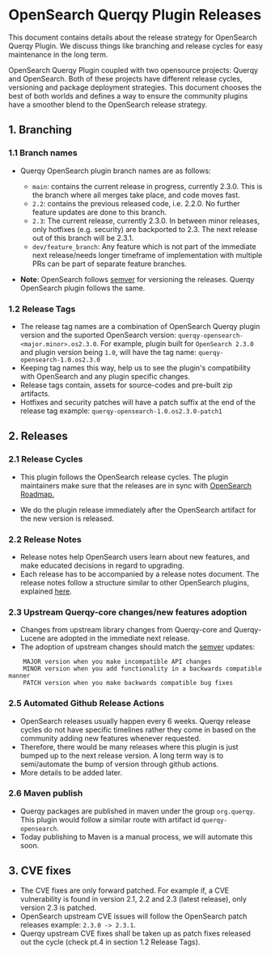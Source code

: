 # OpenSearch Querqy Plugin Releases

This document contains details about the release strategy for OpenSearch Querqy Plugin. 
We discuss things like branching and release cycles for easy maintenance in the long term.

OpenSearch Querqy Plugin coupled with two opensource projects: Querqy and OpenSearch. 
Both of these projects have different release cycles, versioning and package deployment strategies. 
This document chooses the best of both worlds and defines a way to ensure the community plugins have a smoother blend to the OpenSearch release strategy.

## 1. Branching

### 1.1 Branch names
* Querqy OpenSearch plugin branch names are as follows: 

  * `main`: contains the current release in progress, currently 2.3.0. This is the branch where all merges take place, and code moves fast.
  * `2.2`: contains the previous released code, i.e. 2.2.0. No further feature updates are done to this branch. 
  * `2.3`: The current release, currently 2.3.0. In between minor releases, only hotfixes (e.g. security) are backported to 2.3. 
    The next release out of this branch will be 2.3.1.
  * `dev/feature_branch`: Any feature which is not part of the immediate next release/needs longer timeframe of implementation with multiple PRs can be part of separate feature branches.
    
* __Note__: OpenSearch follows [semver](https://semver.org/) for versioning the releases. Querqy OpenSearch plugin follows the same.


### 1.2 Release Tags

* The release tag names are a combination of OpenSearch Querqy plugin version and the suported OpenSearch version: `querqy-opensearch-<major.minor>.os2.3.0`. 
  For example, plugin built for `OpenSearch 2.3.0` and plugin version being `1.0`, will have the tag name: `querqy-opensearch-1.0.os2.3.0`
* Keeping tag names this way, help us to see the plugin's compatibility with OpenSearch and any plugin specific changes.
* Release tags contain, assets for source-codes and pre-built zip artifacts. 
* Hotfixes and security patches will have a patch suffix at the end of the release tag example: `querqy-opensearch-1.0.os2.3.0-patch1`

## 2. Releases

### 2.1 Release Cycles

* This plugin follows the OpenSearch release cycles. 
  The plugin maintainers make sure that the releases are in sync with [OpenSearch Roadmap.](https://github.com/orgs/opensearch-project/projects/1)
  
* We do the plugin release immediately after the OpenSearch artifact for the new version is released. 

### 2.2 Release Notes

* Release notes help OpenSearch users learn about new features, and make educated decisions in regard to upgrading.
* Each release has to be accompanied by a release notes document. 
  The release notes follow a structure similar to other OpenSearch plugins, explained [here](https://github.com/opensearch-project/opensearch-plugins/blob/main/RELEASE_NOTES.md).  

### 2.3 Upstream Querqy-core changes/new features adoption

* Changes from upstream library changes from Querqy-core and Querqy-Lucene are adopted in the immediate next release. 
* The adoption of upstream changes should match the [semver](https://semver.org/) updates: 
```
    MAJOR version when you make incompatible API changes
    MINOR version when you add functionality in a backwards compatible manner
    PATCH version when you make backwards compatible bug fixes
```

### 2.5 Automated Github Release Actions

* OpenSearch releases usually happen every 6 weeks. 
  Querqy release cycles do not have specific timelines rather they come in based on the community adding new features whenever requested.
* Therefore, there would be many releases where this plugin is just bumped up to the next release version. 
  A long term way is to semi/automate the bump of version through github actions.
* More details to be added later.

### 2.6 Maven publish

* Querqy packages are published in maven under the group `org.querqy`. 
  This plugin would follow a similar route with artifact id `querqy-opensearch`.
* Today publishing to Maven is a manual process, we will automate this soon.

## 3. CVE fixes

* The CVE fixes are only forward patched. For example if, a CVE vulnerability is found in version 2.1, 2.2 and 2.3 (latest release), only version 2.3 is patched. 
* OpenSearch upstream CVE issues will follow the OpenSearch patch releases example: `2.3.0 -> 2.3.1`.
* Querqy upstream CVE fixes shall be taken up as patch fixes released out the cycle (check pt.4 in section 1.2 Release Tags). 




